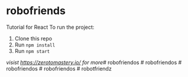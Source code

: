 # robofriends
Tutorial for React
To run the project:

1. Clone this repo
2. Run `npm install`
3. Run `npm start`

*visist https://zerotomastery.io/ for more*#   r o b o f r i e n d o s  
 #   r o b o f r i e n d o s  
 #   r o b o f r i e n d o s  
 #   r o b o f r i e n d o s  
 #   r o b o t f r i e n d z  
 